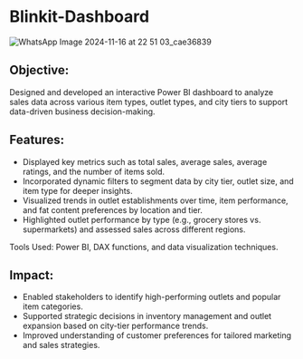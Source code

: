 # Blinkit-Dashboard
![WhatsApp Image 2024-11-16 at 22 51 03_cae36839](https://github.com/user-attachments/assets/37c71a08-7098-4abd-aac6-6b5722b8c6f2)
## Objective:
Designed and developed an interactive Power BI dashboard to analyze sales data across various item types, outlet types, and city tiers to support data-driven business decision-making.

## Features:
- Displayed key metrics such as total sales, average sales, average ratings, and the number of items sold.
- Incorporated dynamic filters to segment data by city tier, outlet size, and item type for deeper insights.
- Visualized trends in outlet establishments over time, item performance, and fat content preferences by location and tier.
- Highlighted outlet performance by type (e.g., grocery stores vs. supermarkets) and assessed sales across different regions.

Tools Used: Power BI, DAX functions, and data visualization techniques.

## Impact:
- Enabled stakeholders to identify high-performing outlets and popular item categories.
- Supported strategic decisions in inventory management and outlet expansion based on city-tier performance trends.
- Improved understanding of customer preferences for tailored marketing and sales strategies.

